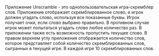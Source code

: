Приложение Unscramble - это однопользовательская игра-скремблер слов. Приложение отображает скремблированное слово, и игрок должен угадать слово, используя все показанные буквы. Игрок получает очки, если слово выбрано правильно. В противном случае игрок может попытаться угадать слово любое количество раз. В приложении также есть возможность пропустить текущее слово. В правом верхнем углу приложения отображается количество слов, которое представляет собой количество скремблированных слов, сыгранных в текущей игре. В каждой игре 10 скремблированных слов.
